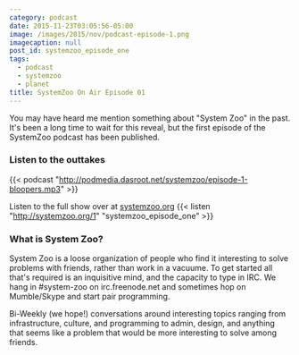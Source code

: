 ```yaml
---
category: podcast
date: 2015-11-23T03:05:56-05:00
image: /images/2015/nov/podcast-episode-1.png
imagecaption: null
post_id: systemzoo_episode_one
tags:
  - podcast
  - systemzoo
  - planet
title: SystemZoo On Air Episode 01
---
```


You may have heard me mention something about "System Zoo" in the past. It's
been a long time to wait for this reveal, but the first episode of the SystemZoo
podcast has been published.

### Listen to the outtakes

{{< podcast "http://podmedia.dasroot.net/systemzoo/episode-1-bloopers.mp3" >}}

Listen to the full show over at [systemzoo.org](http://systemzoo.org/1)
{{< listen "http://systemzoo.org/1" "systemzoo_episode_one" >}}

### What is System Zoo?

System Zoo is a loose organization of people who find it interesting to solve
problems with friends, rather than work in a vacuume. To get started all
that's required is an inquisitive mind, and the capacity to type in IRC. We hang
in #system-zoo on irc.freenode.net and sometimes hop on Mumble/Skype and start
pair programming.

Bi-Weekly (we hope!) conversations around interesting topics ranging from
infrastructure, culture, and programming to admin, design, and anything that
seems like a problem that would be more interesting to solve among friends.
